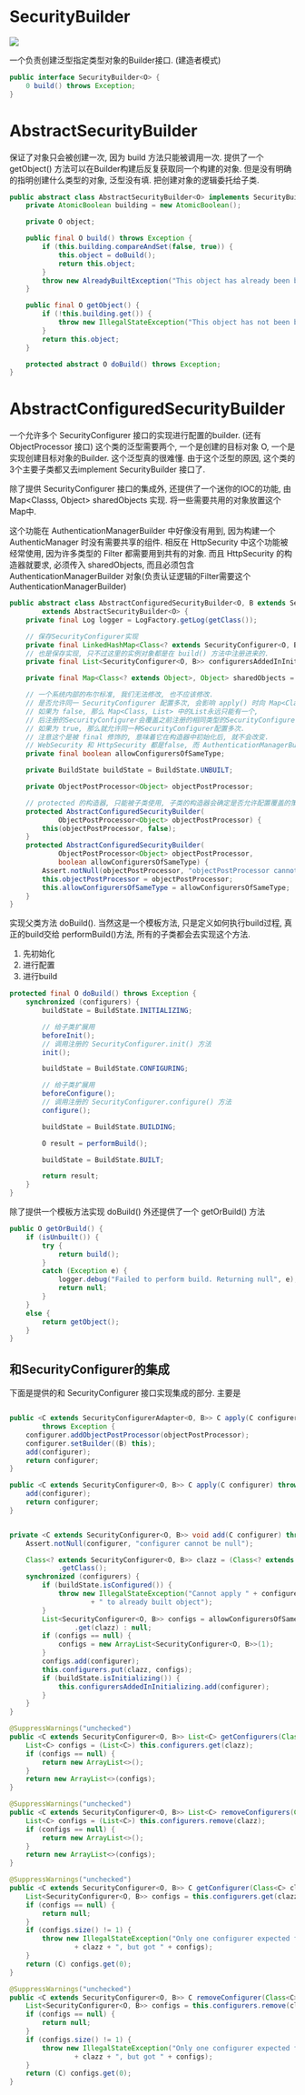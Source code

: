 # SecurityBuilder

![](SecurityBuilder.png)

一个负责创建泛型指定类型对象的Builder接口. (建造者模式)

```java
public interface SecurityBuilder<O> {
    0 build() throws Exception;
}
```

# AbstractSecurityBuilder

保证了对象只会被创建一次, 因为 build 方法只能被调用一次. 提供了一个 getObject() 方法可以在Builder构建后反复获取同一个构建的对象.
但是没有明确的指明创建什么类型的对象, 泛型没有填. 把创建对象的逻辑委托给子类.

```java
public abstract class AbstractSecurityBuilder<O> implements SecurityBuilder<O> {
	private AtomicBoolean building = new AtomicBoolean();

	private O object;

	public final O build() throws Exception {
		if (this.building.compareAndSet(false, true)) {
			this.object = doBuild();
			return this.object;
		}
		throw new AlreadyBuiltException("This object has already been built");
	}

	public final O getObject() {
		if (!this.building.get()) {
			throw new IllegalStateException("This object has not been built");
		}
		return this.object;
	}

	protected abstract O doBuild() throws Exception;
}
```

# AbstractConfiguredSecurityBuilder

一个允许多个 SecurityConfigurer 接口的实现进行配置的builder. (还有 ObjectProcessor 接口)
这个类的泛型需要两个, 一个是创建的目标对象 O, 一个是实现创建目标对象的Builder.
这个泛型真的很难懂.
由于这个泛型的原因, 这个类的3个主要子类都又去implement SecurityBuilder 接口了.

除了提供 SecurityConfigurer 接口的集成外,
还提供了一个迷你的IOC的功能, 由 Map\<Classs, Object> sharedObjects 实现.
将一些需要共用的对象放置这个Map中.

这个功能在 AuthenticationManagerBuilder 中好像没有用到,
因为构建一个 AuthenticManager 时没有需要共享的组件.
相反在 HttpSecurity 中这个功能被经常使用, 因为许多类型的 Filter 都需要用到共有的对象.
而且 HttpSecurity 的构造器就要求, 必须传入 sharedObjects,
而且必须包含 AuthenticationManagerBuilder 对象(负责认证逻辑的Filter需要这个AuthenticationManagerBuilder)

```java
public abstract class AbstractConfiguredSecurityBuilder<O, B extends SecurityBuilder<O>>
		extends AbstractSecurityBuilder<O> {
	private final Log logger = LogFactory.getLog(getClass());

    // 保存SecurityConfigurer实现
	private final LinkedHashMap<Class<? extends SecurityConfigurer<O, B>>, List<SecurityConfigurer<O, B>>> configurers = new LinkedHashMap<Class<? extends SecurityConfigurer<O, B>>, List<SecurityConfigurer<O, B>>>();
    // 也是保存实现, 只不过这里的实例对象都是在 build() 方法中注册进来的.
	private final List<SecurityConfigurer<O, B>> configurersAddedInInitializing = new ArrayList<SecurityConfigurer<O, B>>();

	private final Map<Class<? extends Object>, Object> sharedObjects = new HashMap<Class<? extends Object>, Object>();

    // 一个系统内部的布尔标准, 我们无法修改, 也不应该修改.
    // 是否允许同一 SecurityConfigurer 配置多次, 会影响 apply() 时向 Map<Class, List<>>添加的行为.
    // 如果为 false, 那么 Map<Class, List> 中的List永远只能有一个,
    // 后注册的SecurityConfigurer会覆盖之前注册的相同类型的SecurityConfigurer
    // 如果为 true, 那么就允许同一种SecurityConfigurer配置多次.
    // 注意这个是被 final 修饰的, 意味着它在构造器中初始化后, 就不会改变.
    // WebSecurity 和 HttpSecurity 都是false, 而 AuthenticationManagerBuilder 是true
	private final boolean allowConfigurersOfSameType;

	private BuildState buildState = BuildState.UNBUILT;

	private ObjectPostProcessor<Object> objectPostProcessor;

    // protected 的构造器, 只能被子类使用, 子类的构造器会确定是否允许配置覆盖的策略(布尔值)
	protected AbstractConfiguredSecurityBuilder(
			ObjectPostProcessor<Object> objectPostProcessor) {
		this(objectPostProcessor, false);
	}
	protected AbstractConfiguredSecurityBuilder(
			ObjectPostProcessor<Object> objectPostProcessor,
			boolean allowConfigurersOfSameType) {
		Assert.notNull(objectPostProcessor, "objectPostProcessor cannot be null");
		this.objectPostProcessor = objectPostProcessor;
		this.allowConfigurersOfSameType = allowConfigurersOfSameType;
	}
}
```

实现父类方法 doBuild().
当然这是一个模板方法, 只是定义如何执行build过程,
真正的build交给 performBuild()方法, 所有的子类都会去实现这个方法.

1. 先初始化
2. 进行配置
3. 进行build

```java
protected final O doBuild() throws Exception {
    synchronized (configurers) {
        buildState = BuildState.INITIALIZING;

        // 给子类扩展用
        beforeInit();
        // 调用注册的 SecurityConfigurer.init() 方法
        init();

        buildState = BuildState.CONFIGURING;

        // 给子类扩展用
        beforeConfigure();
        // 调用注册的 SecurityConfigurer.configure() 方法
        configure();

        buildState = BuildState.BUILDING;

        O result = performBuild();

        buildState = BuildState.BUILT;

        return result;
    }
}
```

除了提供一个模板方法实现 doBuild() 外还提供了一个 getOrBuild() 方法

```java
public O getOrBuild() {
    if (isUnbuilt()) {
        try {
            return build();
        }
        catch (Exception e) {
            logger.debug("Failed to perform build. Returning null", e);
            return null;
        }
    }
    else {
        return getObject();
    }
}
```

## 和SecurityConfigurer的集成

下面是提供的和 SecurityConfigurer 接口实现集成的部分.
主要是

```java

public <C extends SecurityConfigurerAdapter<O, B>> C apply(C configurer)
        throws Exception {
    configurer.addObjectPostProcessor(objectPostProcessor);
    configurer.setBuilder((B) this);
    add(configurer);
    return configurer;
}

public <C extends SecurityConfigurer<O, B>> C apply(C configurer) throws Exception {
    add(configurer);
    return configurer;
}


private <C extends SecurityConfigurer<O, B>> void add(C configurer) throws Exception {
    Assert.notNull(configurer, "configurer cannot be null");

    Class<? extends SecurityConfigurer<O, B>> clazz = (Class<? extends SecurityConfigurer<O, B>>) configurer
            .getClass();
    synchronized (configurers) {
        if (buildState.isConfigured()) {
            throw new IllegalStateException("Cannot apply " + configurer
                    + " to already built object");
        }
        List<SecurityConfigurer<O, B>> configs = allowConfigurersOfSameType ? this.configurers
                .get(clazz) : null;
        if (configs == null) {
            configs = new ArrayList<SecurityConfigurer<O, B>>(1);
        }
        configs.add(configurer);
        this.configurers.put(clazz, configs);
        if (buildState.isInitializing()) {
            this.configurersAddedInInitializing.add(configurer);
        }
    }
}

@SuppressWarnings("unchecked")
public <C extends SecurityConfigurer<O, B>> List<C> getConfigurers(Class<C> clazz) {
    List<C> configs = (List<C>) this.configurers.get(clazz);
    if (configs == null) {
        return new ArrayList<>();
    }
    return new ArrayList<>(configs);
}

@SuppressWarnings("unchecked")
public <C extends SecurityConfigurer<O, B>> List<C> removeConfigurers(Class<C> clazz) {
    List<C> configs = (List<C>) this.configurers.remove(clazz);
    if (configs == null) {
        return new ArrayList<>();
    }
    return new ArrayList<>(configs);
}

@SuppressWarnings("unchecked")
public <C extends SecurityConfigurer<O, B>> C getConfigurer(Class<C> clazz) {
    List<SecurityConfigurer<O, B>> configs = this.configurers.get(clazz);
    if (configs == null) {
        return null;
    }
    if (configs.size() != 1) {
        throw new IllegalStateException("Only one configurer expected for type "
                + clazz + ", but got " + configs);
    }
    return (C) configs.get(0);
}

@SuppressWarnings("unchecked")
public <C extends SecurityConfigurer<O, B>> C removeConfigurer(Class<C> clazz) {
    List<SecurityConfigurer<O, B>> configs = this.configurers.remove(clazz);
    if (configs == null) {
        return null;
    }
    if (configs.size() != 1) {
        throw new IllegalStateException("Only one configurer expected for type "
                + clazz + ", but got " + configs);
    }
    return (C) configs.get(0);
}
```
